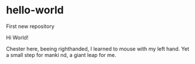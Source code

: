 # hello-world
First new repository

Hi World!

Chester here, beeing righthanded, I learned to mouse with my left hand.
Yet a small step for manki
nd, a giant leap for me.

